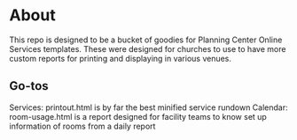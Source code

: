 # About
This repo is designed to be a bucket of goodies for Planning Center Online Services templates. These were designed for churches to use to have more custom reports for printing and displaying in various venues.

## Go-tos
Services: printout.html is by far the best minified service rundown
Calendar: room-usage.html is a report designed for facility teams to know set up information of rooms from a daily report
